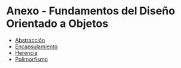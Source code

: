 # Anexo - Fundamentos del Diseño Orientado a Objetos

- [Abstracción](https://google.com)
- [Encapsulamiento](https://google.com)
- [Herencia](https://google.com)
- [Polimorfismo](https://google.com)
